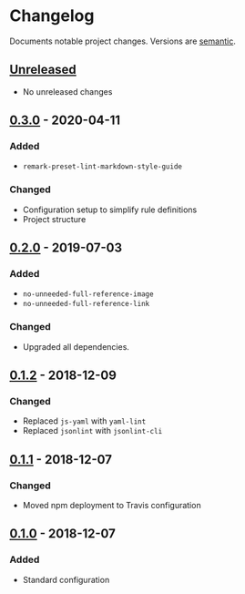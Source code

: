 # Changelog

Documents notable project changes. Versions are [semantic][].

## [Unreleased][]

- No unreleased changes

## [0.3.0][] - 2020-04-11

### Added

- `remark-preset-lint-markdown-style-guide`

### Changed

- Configuration setup to simplify rule definitions
- Project structure

## [0.2.0][] - 2019-07-03

### Added
- `no-unneeded-full-reference-image`
- `no-unneeded-full-reference-link`

### Changed
- Upgraded all dependencies.

## [0.1.2][] - 2018-12-09

### Changed
- Replaced `js-yaml` with `yaml-lint`
- Replaced `jsonlint` with `jsonlint-cli`

## [0.1.1][] - 2018-12-07

### Changed
- Moved npm deployment to Travis configuration

## [0.1.0][] - 2018-12-07

### Added
- Standard configuration

[unreleased]: https://github.com/mgsisk/remark-lint-config/compare/v0.3.0...HEAD
[0.3.0]: https://github.com/mgsisk/remark-lint-config/compare/v0.2.0...v0.3.0
[0.2.0]: https://github.com/mgsisk/remark-lint-config/compare/v0.1.2...v0.2.0
[0.1.2]: https://github.com/mgsisk/remark-lint-config/compare/v0.1.1...v0.1.2
[0.1.1]: https://github.com/mgsisk/remark-lint-config/compare/v0.1.0...v0.1.1
[0.1.0]: https://github.com/mgsisk/remark-lint-config/tree/v0.1.0
[semantic]: https://semver.org
